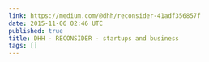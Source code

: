 ```yaml
---
link: https://medium.com/@dhh/reconsider-41adf356857f
date: 2015-11-06 02:46 UTC
published: true
title: DHH - RECONSIDER - startups and business
tags: []
---
```



